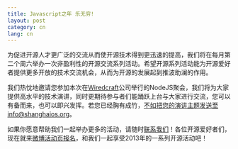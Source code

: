 ```yaml
---
title: Javascript之年 乐无穷!
layout: post
category: cn
lang: cn
---
```


为促进开源人才更广泛的交流从而使开源技术得到更迅速的提高，我们将在每月第二个周六举办一次非盈利性的开源交流系列活动。希望开源系列活动能为开源爱好者提供更多开放的技术交流机会，从而为开源的发展起到推波助澜的作用。

我们热忱地邀请您参加本次在[Wiredcraft](http://wiredcraft.com/)公司举行的NodeJS聚会，我们将为大家提供高水平的技术演讲，同时更期待参与者们能踊跃上台与大家进行交流，您可以有备而来，也可以即兴发挥。若您已经胸有成竹，不如把您的演讲主题发送至info@shanghaios.org。

如果你愿意帮助我们一起举办更多的活动，请随时[联系我们](mailto:info@shanghaios.org)！各位开源爱好者们，现在就来[微博活动页报名](http://event.weibo.com/785012)，和我们一起享受2013年的一系列开源活动吧！

